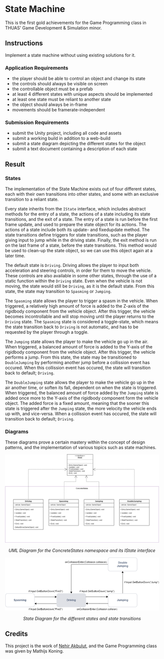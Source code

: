 # State Machine

This is the first gold achievements for the Game Programming class in THUAS'
Game Development & Simulation minor.

## Instructions

Implement a state machine without using existing solutions for it.

### Application Requirements

- the player should be able to control an object and change its state
- the controls should always be visible on screen
- the controllable object must be a prefab
- at least 4 different states with unique aspects should be implemented
- at least one state must be reliant to another state
- the object should always be in-frame
- movements should be framerate-independent

### Submission Requirements

- submit the Unity project, including all code and assets
- submit a working build in addition to a web-build
- submit a state diagram depicting the different states for the object
- submit a text document containing a description of each state

## Result

### States

The implementation of the State Machine exists out of four different states, each with their own transitions into other states, and some with an exclusive transition to a reliant state.

Every state inherits from the `IState` interface, which includes abstract methods for the entry of a state, the actions of a state including its state transitions, and the exit of a state. The entry of a state is run before the first frame update, and used to prepare the state object for its actions. The actions of a state include both its update- and fixedupdate method. The state transitions define triggers for state transitions, such as the player giving input to jump while in the driving state. Finally, the exit method is run on the last frame of a state, before the state transitions. This method would be used to clean-up the state object, so we can use this object again at a later time.

The default state is `Driving`. Driving allows the player to input both acceleration and steering controls, in order for them to move the vehicle. These controls are also available in some other states, through the use of a static function within the `Driving` state. Even when the vehicle is not moving, the state would still be `Driving`, as it is the default state. From this state, the state may transition to `Spasming` or `Jumping`.

The `Spasming` state allows the player to trigger a spasm in the vehicle. When triggered, a relatively high amount of force is added to the Z-axis of the rigidbody component from the vehicle object. After this trigger, the vehicle becomes incontrollable and will stop moving until the player returns to the `Driving` state. The `Spasming` state is considered a toggle-state, which means the state transition back to `Driving` is not automatic, and has to be requested by the player through a toggle.

The `Jumping` state allows the player to make the vehicle go up in the air. When triggered, a balanced amount of force is added to the Y-axis of the rigidbody component from the vehicle object. After this trigger, the vehicle performs a jump. From this state, the state may be transitioned to `DoubleJumping` by performing another jump before a collission event has occured. When this collission event has occured, the state will transition back to default; `Driving`.

The `DoubleJumping` state allows the player to make the vehicle go up in the air another time, or soften its fall, dependent on when the state is triggered. When triggered, the balanced amount of force added by the `Jumping` state is added once more to the Y-axis of the rigidbody component form the vehicle object. The added force is a fixed amount, meaning that the sooner this state is triggered after the `Jumping` state, the more velocity the vehicle ends up with, and vice-versa. When a collission event has occured, the state will transition back to default; `Driving`.

### Diagrams

These diagrams prove a certain mastery within the concept of design patterns, and the implementation of various topics such as state machines.
<div align="center">
  <img width=600 src="Artifacts/Images/UML Diagram.png" alt="UML Diagram"/>
  <p align="center"><i>UML Diagram for the ConcreteStates namespace and its IState interface</i></p>
</div>

<div align="center">
  <img width=600 src="Artifacts/Images/State Diagram.png" alt="State Diagram"/>
  <p align="center"><i>State Diagram for the different states and state transitions</i></p>
</div>

## Credits

This project is the work of [Nehir Akbulut](https://github.com/neehier),
and the Game Programming class was given by Mathijs Koning.

